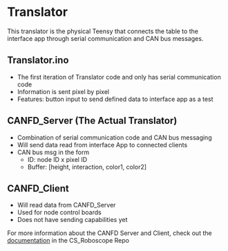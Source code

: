 # Translator

This translator is the physical Teensy that connects the table to the interface app through serial communication and CAN bus messages.

## Translator.ino

-  The first iteration of Translator code and only has serial communication code
-  Information is sent pixel by pixel 
-  Features: button input to send defined data to interface app as a test

## CANFD_Server (The Actual Translator)

-  Combination of serial communication code and CAN bus messaging 
-  Will send data read from interface App to connected clients
-  CAN bus msg in the form 
    * ID: node ID x pixel ID
    * Buffer: [height, interaction, color1, color2]
 
## CANFD_Client

-  Will read data from CANFD_Server
-  Used for node control boards
-  Does not have sending capabilities yet 

For more information about the CANFD Server and Client, check out the [documentation](https://github.com/CityScope/CS_RoboScope/tree/master/Code/HardwareApp/Test/CanBus/CAN_BUS_FD_2.0) in the CS_Roboscope Repo
